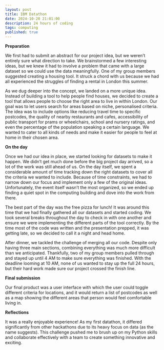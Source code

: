 ```yaml
---
layout: post
title: IBM Datathon
date: 2024-10-20 21:01:00
description: 24 hours of coding
tags: computing
published: true
---
```


**Preparation**

We first had to submit an abstract for our project idea, but we weren’t entirely sure what direction to take. We brainstormed a few interesting ideas, but we knew it had to involve a problem that came with a large dataset so we could use the data meaningfully. One of my group members suggested creating a housing tool. It struck a chord with us because we had all experienced the struggles of finding a rental in London this summer.

As we dug deeper into the concept, we landed on a more unique idea. Instead of building a tool to help people find houses, we decided to create a tool that allows people to choose the right area to live in within London. Our goal was to let users search for areas based on niche, personalised criteria. The idea was to include options like reducing travel time to specific postcodes, the quality of nearby restaurants and cafes, accessibility of public transport for prams or wheelchairs, school and nursery ratings, and even the percentage of the population speaking a certain language. We wanted to cater to all kinds of needs and make it easier for people to feel at home in their chosen area.

**On the day**

Once we had our idea in place, we started looking for datasets to make it happen. We didn’t get much done before the big project day arrived, so a lot of the work was still ahead of us. On the day itself, we spent a considerable amount of time tracking down the right datasets to cover all the criteria we wanted to include. Because of time constraints, we had to narrow down our focus and implement only a few of the original ideas. Unfortunately, the event itself wasn’t the most organized, so we ended up finding a quiet spot in the computing building and dove into the work from there.

The best part of the day was the free pizza for lunch! It was around this time that we had finally gathered all our datasets and started coding. We took several breaks throughout the day to check in with one another and ensure we were implementing the different parts of the tool correctly. By the time most of the code was written and the presentation prepped, it was getting late, so we decided to call it a night and head home.

After dinner, we tackled the challenge of merging all our code. Despite only having three main sections, combining everything was much more difficult than we anticipated. Thankfully, two of my group members pulled through and stayed up until 4 AM to make sure everything was finished. With the deadline looming at 10 AM, none of us wanted to stay up the full 24 hours, but their hard work made sure our project crossed the finish line.

**Final submission**

Our final product was a user interface with which the user could toggle different criteria for locations, and it would return a list of postcodes as well as a map showing the different areas that person would feel comfortable living in. 

**Reflections**

It was a really enjoyable experience! As my first datathon, it differed significantly from other hackathons due to its heavy focus on data (as the name suggests). This challenge pushed me to brush up on my Python skills and collaborate effectively with a team to create something innovative and exciting.


